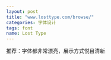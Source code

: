 ```yaml
---
layout: post
title: "www.losttype.com/browse/"
categories: 字体设计
tags: font
name: Lost Type
---
```



推荐：字体都非常漂亮，展示方式悦目清新<!--break-->
